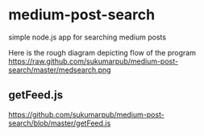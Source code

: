 medium-post-search
==================

simple node.js app for searching medium posts

Here is the rough diagram depicting flow of the program https://raw.github.com/sukumarpub/medium-post-search/master/medsearch.png

getFeed.js
----------
https://github.com/sukumarpub/medium-post-search/blob/master/getFeed.js
